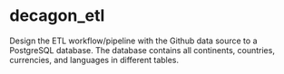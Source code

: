 # decagon_etl
Design the ETL workflow/pipeline with the Github data source to a PostgreSQL database. The database contains all continents, countries, currencies, and languages in different tables.
